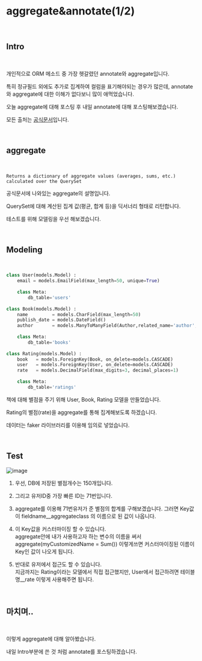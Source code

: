 # aggregate&annotate(1/2)

<br>

## Intro

<br>

개인적으로 ORM 메소드 중 가장 헷갈렸던 annotate와 aggregate입니다.



특히 정규필드 외에도 추가로 집계하여 컬럼을 표기해야되는 경우가 많은데, annotate와 aggregate에 대한 이해가 없다보니 많이 애먹었습니다.



오늘 aggregate에 대해 포스팅 후 내일 annotate에 대해 포스팅해보겠습니다.



모든 출처는 [공식문서](https://docs.djangoproject.com/en/4.0/ref/models/querysets/#aggregate)입니다.

<br>

## aggregate

<br>

```shell
Returns a dictionary of aggregate values (averages, sums, etc.) calculated over the QuerySet
```


공식문서에 나와있는 aggregate의 설명입니다.



QuerySet에 대해 계산된 집계 값(평균, 합계 등)을 딕서너리 형태로 리턴합니다.



테스트를 위해 모델링을 우선 해보겠습니다.

<br>

## Modeling

<br>

```python
class User(models.Model) :
    email = models.EmailField(max_length=50, unique=True)
    
    class Meta:
        db_table='users'
   
class Book(models.Model) :
    name         = models.CharField(max_length=50)
    publish_date = models.DateField()
    author       = models.ManyToManyField(Author,related_name='author', through='querysets.BookAuthor')
    
    class Meta:
        db_table='books'
        
class Rating(models.Model) :
    book   = models.ForeignKey(Book, on_delete=models.CASCADE)
    user   = models.ForeignKey(User, on_delete=models.CASCADE)
    rate   = models.DecimalField(max_digits=3, decimal_places=1)
    
    class Meta:
        db_table='ratings'
```


책에 대해 별점을 주기 위해 User, Book, Rating 모델을 만들었습니다.



Rating의 별점(rate)을 aggregate를 통해 집계해보도록 하겠습니다.



데이터는 faker 라이브러리를 이용해 임의로 넣었습니다.

<br>


## Test


![image](https://user-images.githubusercontent.com/88086271/154487757-4cfb01bb-d242-4217-be19-b6f86e351c2d.png)



1. 우선, DB에 저장된 별점개수는 150개입니다.



2. 그리고 유저ID중 가장 빠른 ID는 71번입니다.



3. aggregate를 이용해 71번유저가 준 별점의 합계를 구해보겠습니다.
그러면 Key값이 fieldname__aggregateclass 의 이름으로 된 값이 나옵니다.



4. 이 Key값을 커스터마이징 할 수 있습니다. <br> aggregate안에 내가 사용하고자 하는 변수의 이름을 써서 aggregate(myCustomizedName = Sum()) 이렇게쓰면 커스터마이징된 이름이 Key인 값이 나오게 됩니다.



5. 반대로 유저에서 접근도 할 수 있습니다. <br> 지금까지는 Rating이라는 모델에서 직접 접근했지만, User에서 접근하려면 테이블명__rate 이렇게 사용해주면 됩니다.

<br>

## 마치며..

<Br>
  
이렇게 aggregate에 대해 알아봤습니다.



내일 Intro부분에 쓴 것 처럼 annotate를 포스팅하겠습니다.

